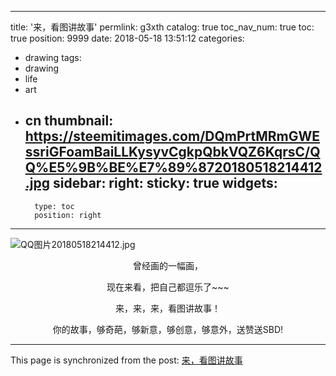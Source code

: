 
---
title: '来，看图讲故事'
permlink: g3xth
catalog: true
toc_nav_num: true
toc: true
position: 9999
date: 2018-05-18 13:51:12
categories:
- drawing
tags:
- drawing
- life
- art
- cn
thumbnail: https://steemitimages.com/DQmPrtMRmGWEssriGFoamBaiLLKysyvCgkpQbkVQZ6KqrsC/QQ%E5%9B%BE%E7%89%8720180518214412.jpg
sidebar:
    right:
        sticky: true
widgets:
    -
        type: toc
        position: right
---


![QQ图片20180518214412.jpg](https://steemitimages.com/DQmPrtMRmGWEssriGFoamBaiLLKysyvCgkpQbkVQZ6KqrsC/QQ%E5%9B%BE%E7%89%8720180518214412.jpg)

<center>

曾经画的一幅画，

现在来看，把自己都逗乐了~~~

来，来，来，看图讲故事！

你的故事，够奇葩，够新意，够创意，够意外，送赞送SBD!</center>

- - -

This page is synchronized from the post: [来，看图讲故事](https://steemit.com/@yellowbird/g3xth)
